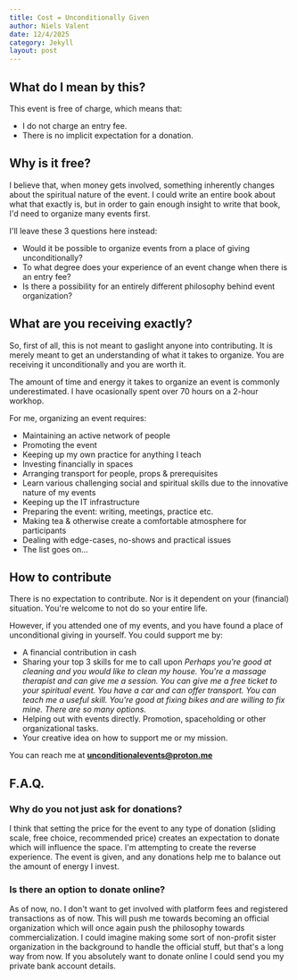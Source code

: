 ```yaml
---
title: Cost = Unconditionally Given
author: Niels Valent
date: 12/4/2025
category: Jekyll
layout: post
---
```


  
## What do I mean by this?

This event is free of charge, which means that:

- I do not charge an entry fee.
- There is no implicit expectation for a donation.

## Why is it free?

I believe that, when money gets involved, something inherently changes about the spiritual nature of the event. I could write an entire book about what that exactly is, but in order to gain enough insight to write that book, I'd need to organize many events first. 

I'll leave these 3 questions here instead:

- Would it be possible to organize events from a place of giving unconditionally?
- To what degree does your experience of an event change when there is an entry fee?
- Is there a possibility for an entirely different philosophy behind event organization?

## What are you receiving exactly?

So, first of all, this is not meant to gaslight anyone into contributing. It is merely meant to get an understanding of what it takes to 
organize. You are receiving it unconditionally and you are worth it.

The amount of time and energy it takes to organize an event is commonly underestimated. I have ocasionally spent over 70 hours on a 2-hour workhop.

For me, organizing an event requires:

- Maintaining an active network of people
- Promoting the event
- Keeping up my own practice for anything I teach
- Investing financially in spaces
- Arranging transport for people, props & prerequisites
- Learn various challenging social and spiritual skills due to the innovative nature of my events
- Keeping up the IT infrastructure
- Preparing the event: writing, meetings, practice etc.
- Making tea & otherwise create a comfortable atmosphere for participants
- Dealing with edge-cases, no-shows and practical issues
- The list goes on...

## How to contribute

There is no expectation to contribute. Nor is it dependent on your (financial) situation. You're welcome to not do so your entire life. 

However, if you attended one of my events, and you have found a place of unconditional giving in yourself. You could support me by: 

- A financial contribution in cash
- Sharing your top 3 skills for me to call upon
*Perhaps you're good at cleaning and you would like to clean my house. You're a massage therapist and can give me a session. You can give me a free ticket to your spiritual event. You have a car and can offer transport. You can teach me a useful skill. You're good at fixing bikes and are willing to fix mine. There are so many options.*
- Helping out with events directly. Promotion, spaceholding or other organizational tasks.
- Your creative idea on how to support me or my mission.

You can reach me at **unconditionalevents@proton.me**

## F.A.Q.

### Why do you not just ask for donations?
I think that setting the price for the event to any type of donation (sliding scale, free choice, recommended price) creates 
an expectation to donate which will influence the space. I'm attempting to create the reverse experience. The event is given, 
and any donations help me to balance out the amount of energy I invest. 

### Is there an option to donate online?
As of now, no. I don't want to get involved with platform fees and registered transactions as of now. This will push me towards
becoming an official organization which will once again push the philosophy towards commercialization. I could imagine making some 
sort of non-profit sister organization in the background to handle the official stuff, but that's a long way from now. If you absolutely
want to donate online I could send you my private bank account details.
